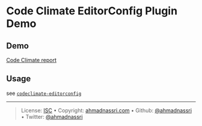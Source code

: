 # Code Climate EditorConfig Plugin Demo

## Demo

[Code Climate report](https://codeclimate.com/github/ahmadnassri/codeclimate-editorconfig-demo/issues)

## Usage

see [`codeclimate-editorconfig`](https://github.com/editorconfig-codeclimate)

---
> License: [ISC][license-url] &bull;
> Copyright: [ahmadnassri.com][website] &bull;
> Github: [@ahmadnassri][github] &bull;
> Twitter: [@ahmadnassri][twitter]

[website]: https://www.ahmadnassri.com
[github]: https://github.com/ahmadnassri
[twitter]: https://twitter.com/ahmadnassri

[license-url]: http://choosealicense.com/licenses/isc/
[license-image]: https://img.shields.io/github/license/ahmadnassri/codeclimate-editorconfig.svg?style=flat-square

[travis-url]: https://travis-ci.org/ahmadnassri/codeclimate-editorconfig
[travis-image]: https://img.shields.io/travis/ahmadnassri/codeclimate-editorconfig.svg?style=flat-square

[npm-url]: https://www.npmjs.com/package/${name}
[npm-version]: https://img.shields.io/npm/v/${name}.svg?style=flat-square
[npm-downloads]: https://img.shields.io/npm/dm/${name}.svg?style=flat-square

[codeclimate-url]: https://codeclimate.com/github/ahmadnassri/codeclimate-editorconfig
[codeclimate-coverage]: https://api.codeclimate.com/v1/badges/f93b60303ce434b0b007/test_coverage

[docker]: https://www.docker.com/
[editorconfig]: http://editorconfig.org
[codeclimate-cli]: https://github.com/codeclimate/codeclimate
